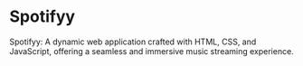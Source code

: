 # Spotifyy
Spotifyy: A dynamic web application crafted with HTML, CSS, and JavaScript, offering a seamless and immersive music streaming experience.
